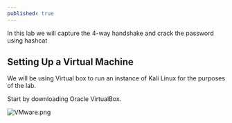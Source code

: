 ```yaml
---
published: true
---
```

In this lab we will capture the 4-way handshake and crack the password using hashcat

## Setting Up a Virtual Machine

We will be using Virtual box to run an instance of Kali Linux for the purposes of the lab. 

Start by downloading Oracle VirtualBox.

![VMware.png]({{site.baseurl}}/images/VMware.png)


